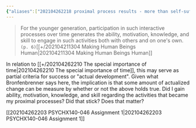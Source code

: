 ```yaml
---
{"aliases":["202104262218 proximal process results - more than self-sufficiency"],"date-created":"2022-06-15T23:23","date-modified":"2023-10-25T18:27","dg-publish":true,"tags":["psychx140","bronfenbrenner"],"title":"202104262218 proximal process results - more than self-sufficiency","permalink":"//202104262218-proximal-process-results-more-than-self-sufficiency/","dgPassFrontmatter":true}
---
```



> For the younger generation, participation in such interactive processes over time generates the ability, motivation, knowledge, and skill to engage in such activities both with others and on one's own. `(p. 6)`[[+/202104211304 Making Human Beings Human\|202104211304 Making Human Beings Human]]

In relation to [[+/202104262210 The special importance of time\|202104262210 The special importance of time]], this may serve as partial criteria for success or "actual development". Given what Bronfenbrenner says here, the implication is that some amount of actualized change can be measure by whether or not the above holds true. Did I gain ability, motivation, knowledge, and skill regarding the activities that became my proximal processes? Did that stick? Does that matter?

[[202104262203 PSYCHX140-046 Assignment 1\|202104262203 PSYCHX140-046 Assignment 1]]
